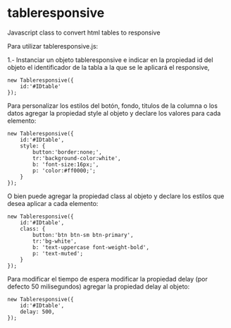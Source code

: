 # tableresponsive
Javascript class to convert html tables to responsive

Para utilizar tableresponsive.js:

1.- Instanciar un objeto tableresponsive e indicar en la propiedad id del objeto el identificador de la tabla a la que se le aplicará el responsive,

    new Tableresponsive({
        id:'#IDtable'
    });


Para personalizar los estilos del botón, fondo, titulos de la columna o los datos agregar la propiedad style al objeto y declare los valores para cada elemento:

    new Tableresponsive({
        id:'#IDtable',
        style: {
            button:'border:none;',
            tr:'background-color:white',
            b: 'font-size:16px;',
            p: 'color:#ff0000;';
        }
    });

O bien puede agregar la propiedad class al objeto y declare los estilos que desea aplicar a cada elemento:

    new Tableresponsive({
        id:'#IDtable',
        class: {
            button:'btn btn-sm btn-primary',
            tr:'bg-white',
            b: 'text-uppercase font-weight-bold',
            p: 'text-muted';
        }
    });

Para modificar el tiempo de espera modificar la propiedad delay (por defecto 50 milisegundos) agregar la propiedad delay al objeto:

    new Tableresponsive({
        id:'#IDtable',
        delay: 500,
    });
